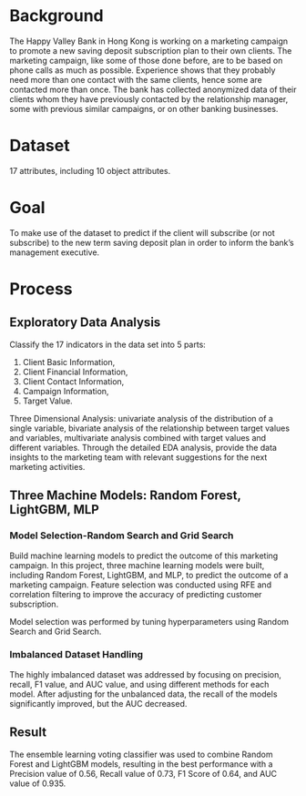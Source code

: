 # Background
The Happy Valley Bank in Hong Kong is working on a marketing campaign to promote a new saving deposit subscription plan to their own clients. 
The marketing campaign, like some of those done before, are to be based on phone calls as much as possible. 
Experience shows that they probably need more than one contact with the same clients, hence some are contacted more than once.
The bank has collected anonymized data of their clients whom they have previously contacted by the relationship manager, some with previous similar campaigns, or on other banking businesses. 
# Dataset
17 attributes, including 10 object attributes. 
# Goal
To make use of the dataset to predict if the client will subscribe (or not subscribe) to the new term saving deposit plan in order to inform the bank’s management executive.
# Process
## Exploratory Data Analysis
Classify the 17 indicators in the data set into 5 parts: 
1. Client Basic Information, 
2. Client Financial Information, 
3. Client Contact Information, 
4. Campaign Information, 
5. Target Value. 

Three Dimensional Analysis:
univariate analysis of the distribution of a single variable, 
bivariate analysis of the relationship between target values and variables,
multivariate analysis combined with target values and different variables. 
Through the detailed EDA analysis, provide the data insights to the marketing team with relevant suggestions for the next marketing activities.

## Three Machine Models: Random Forest, LightGBM, MLP
### Model Selection-Random Search and Grid Search
Build machine learning models to predict the outcome of this marketing campaign. In this project, three machine learning models were built, including Random Forest, LightGBM, and MLP, to predict the outcome of a marketing campaign. 
Feature selection was conducted using RFE and correlation filtering to improve the accuracy of predicting customer subscription. 

Model selection was performed by tuning hyperparameters using Random Search and Grid Search. 
### Imbalanced Dataset Handling
The highly imbalanced dataset was addressed by focusing on precision, recall, F1 value, and AUC value, and using different methods for each model. After adjusting for the unbalanced data, the recall of the models significantly improved, but the AUC decreased. 
## Result
The ensemble learning voting classifier was used to combine Random Forest and LightGBM models, resulting in the best performance with a Precision value of 0.56, Recall value of 0.73, F1 Score of 0.64, and AUC value of 0.935.
